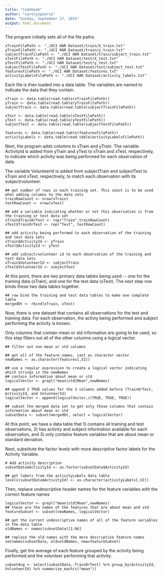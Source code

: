 ```yaml
---
title: "Codebook"
author: "carolynpearce"
date: "Sunday, September 27, 2015"
output: html_document
---
```


The program initially sets all of the file paths.

```{r}
xTrainFilePath <- "./UCI HAR Dataset/train/X_train.txt"
yTrainFilePath <- "./UCI HAR Dataset/train/y_train.txt"
subjectTrainFilePath <- "./UCI HAR Dataset/train/subject_train.txt"
xTestFilePath <- "./UCI HAR Dataset/test/X_test.txt"
yTestFilePath <- "./UCI HAR Dataset/test/y_test.txt"
subjectTestFilePath <- "./UCI HAR Dataset/test/subject_test.txt"
featuresFilePath <- "./UCI HAR Dataset/features.txt"
activityLabelsFilePath <- "./UCI HAR Dataset/activity_labels.txt"
```

Each file is then loaded into a data table. The variables are named to indicate the data that they contain.


```{r}
xTrain <- data.table(read.table(xTrainFilePath))
yTrain <- data.table(read.table(yTrainFilePath))
subjectTrain <- data.table(read.table(subjectTrainFilePath))

xTest <- data.table(read.table(xTestFilePath))
yTest <- data.table(read.table(yTestFilePath))
subjectTest <- data.table(read.table(subjectTestFilePath))

features <- data.table(read.table(featuresFilePath))
activityLabels <- data.table(read.table(activityLabelsFilePath))
```


Next, the program adds columns to xTrain and yTrain. The variable ActivityId is added from yTrain and yTest to xTrain and xTest, respectively, to indicate which activity was being performed for each observation of data. 

The variable VolunteerId is added from subjectTrain and subjectTest to xTrain and xTest, respectively, to match each observation with its subject/volunteer.

```{r}
## get number of rows in each training set. This count is to be used when adding columns to the data sets
trainRowCount <- nrow(xTrain)
testRowCount <- nrow(xTest)

## add a variable indicating whether or not this observation is from the training or test data set
xTrain$TrainOrTest <- rep("Train",trainRowCount)
xTest$TrainOrTest <- rep("Test", testRowCount)

## add activity being performed to each observation of the training and test data sets
xTrain$ActivityId <- yTrain
xTest$ActivityId <- yTest

## add subject/volunteer id to each observation of the training and test data sets
xTrain$VolunteerId <- subjectTrain
xTest$VolunteerId <- subjectTest
```

At this point, there are two primary data tables being used -- one for the training data (xTrain), and one for the test data (xTest). The next step row binds these two data tables together.

```{r}
## row bind the training and test data tables to make one complete table
mergedDt <- rbind(xTrain, xTest)
```

Now, there is one dataset that contains all observations for the test and training data. For each observation, the activiy being performed and subject performing the activity is known.

Only columns that contain mean or std information are going to be used, so this step filters out all of the other columns using a logical vector.

```{r}
## filter out non mean or std columns

## get all of the feature names, cast as character vector
newNames <- as.character(features[,V2])

## use a regular expression to create a logical vector indicating which strings in the newNames 
## contain information about mean or std
logicalVector <- grepl("mean|std|Mean",newNames)

## append 3 TRUE values for the 3 columns added before (TrainOrTest, ActivityId, and VolunteerId)
logicalVector <- append(logicalVector,c(TRUE, TRUE, TRUE))

## subset the merged data set to get only those columns that contain information about mean or std
subsetData <- subset(mergedDt, select = logicalVector)
```

At this point, we have a data table that 1) contains all training and test observations, 2) has activity and subject information available for each observation, and 3) only contains feature variables that are about mean or standard deviation.

Next, substitute the factor levels with more descriptive factor labels for the Activity Variable.

```{r}
# Add activity description
subsetData$ActivityId <- as.factor(subsetData$ActivityId)

## get labels from the activityLabels data table
levels(subsetData$ActivityId) <- as.character(activityLabels[,V2])
```

Then, replace undescriptive header names for the feature variables with the correct feature names

```{r}
logicalVector <- grepl("mean|std|Mean",newNames)
## these are the names of the features that are about mean and std
featureSubset <- subset(newNames, logicalVector)

## get the current undescriptive names of all of the feature variables in the data table
oldNames <- names(subsetData)[1:86]

## replace the old names with the more descriptive feature names
setnames(subsetData, old=oldNames, new=featureSubset)
```

Finally, get the average of each feature grouped by the activity being performed and the volunteer performing that activity.

```{r}
subsetAvg <- select(subsetData,-TrainOrTest) %>% group_by(ActivityId, VolunteerId) %>% summarize_each(c("mean"))
```